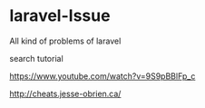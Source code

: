 # laravel-Issue
All kind of problems of laravel

search tutorial 

https://www.youtube.com/watch?v=9S9pBBlFp_c

http://cheats.jesse-obrien.ca/
